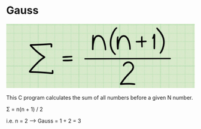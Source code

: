# Gauss

![gauss](gauss.png)

This C program calculates the sum of all numbers before a given N number. 

Σ = n(n + 1) / 2

i.e. n  = 2 --> Gauss = 1 + 2 = 3
